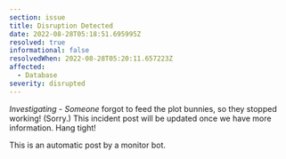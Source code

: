 ```yaml
---
section: issue
title: Disruption Detected
date: 2022-08-28T05:18:51.695995Z
resolved: true
informational: false
resolvedWhen: 2022-08-28T05:20:11.657223Z
affected:
  - Database
severity: disrupted
---
```

*Investigating* - _Someone_ forgot to feed the plot bunnies, so they stopped working! (Sorry.) This incident post will be updated once we have more information. Hang tight!

This is an automatic post by a monitor bot.
        